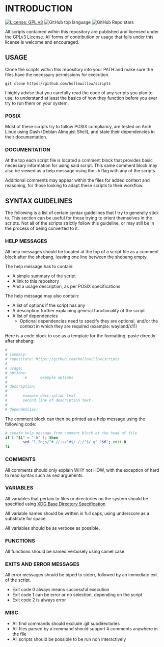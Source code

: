 # INTRODUCTION
[![License: GPL v3](https://img.shields.io/badge/License-GPLv3-blue.svg)](https://www.gnu.org/licenses/gpl-3.0)
![GitHub top language](https://img.shields.io/github/languages/top/hollowillow/scripts)
![GitHub Repo stars](https://img.shields.io/github/stars/hollowillow/scripts)

All scripts contained within this repository are published and licensed under the [GPLv3 License](./LICENSE). 
All forms of contribution or usage that falls under this license is welcome and encouraged.

## USAGE
Clone the scripts within this repository into your PATH and make sure the files have the necessary permissions for execution.

`git clone https://github.com/hollowillow/scripts`

I highly advise that you carefully read the code of any scripts you plan to use, to understand at least the basics of how
they function before you ever try to run them on your system.

### POSIX
Most of these scripts try to follow POSIX compliancy, are tested on Arch Linux using Dash (Debian Almquist Shell),
and state their dependencies in their documentation.

### DOCUMENTATION
At the top each script file is located a comment block that provides basic necessary information for using said script.
This same comment block may also be viewed as a help message using the `-h` flag with any of the scripts.

Additional comments may appear within the files for added context and reasoning,
for those looking to adapt these scripts to their workflow.

## SYNTAX GUIDELINES
The following is a list of certain syntax guidelines that I try to generally stick to.
This section can be useful for those trying to orient themselves in the scripts.
Not all of the scripts strictly follow this guideline, or may still be in the process of
being converted to it.

### HELP MESSAGES
All help messages should be located at the top of a script file as a comment block after the shebang, leaving one line
between the shebang empty.

The help message has to contain:
- A simple summary of the script
- A link to this repository
- And a usage description, as per POSIX specifications

The help message may also contain:
- A list of options if the script has any
- A description further explaining general functionality of the script
- A list of dependencies
    - Optional dependencies need to specify they are optional, and/or the context in which they are required (example: wayland/x11)

Here is a code block to use as a template for the formatting, paste directly after shebang:
```sh
#
# summary:
# repository: https://github.com/hollowillow/scripts
#
# usage:
# options:
#       -e      example options
#
# description:
#       
#       example description text
#       second line of description text
# 
# dependencies:

```

The comment block can then be printed as a help message using the following code:
```sh
# create help message from comment block at the head of file
if [ "$1" = "-h" ]; then
        sed "1,2d;s/^# //;s/^#$/ /;/^$/ q" "$0"; exit 0
fi
```

### COMMENTS
All comments should only explain WHY not HOW, with the exception of hard to read syntax such as sed arguments.

### VARIABLES
All variables that pertain to files or directories on the system should be specified 
using [XDG Base Directory Specification](https://specifications.freedesktop.org/basedir-spec/latest/).

All variable names should be written in full caps, using underscore as a substitute for space.

All variables should be as verbose as possible.

### FUNCTIONS
All functions should be named verbosely using camel case.

### EXITS AND ERROR MESSAGES
All error messages should be piped to stderr, followed by an immediate exit of the script.

- Exit code 0 always means successful execution
- Exit code 1 can be error or no selection, depending on the script
- Exit code 2 is always error

### MISC
- All find commands should exclude .git subdirectories
- All files parsed by a command should support # comments anywhere in the file
- All scripts should be possible to be run non interactively
